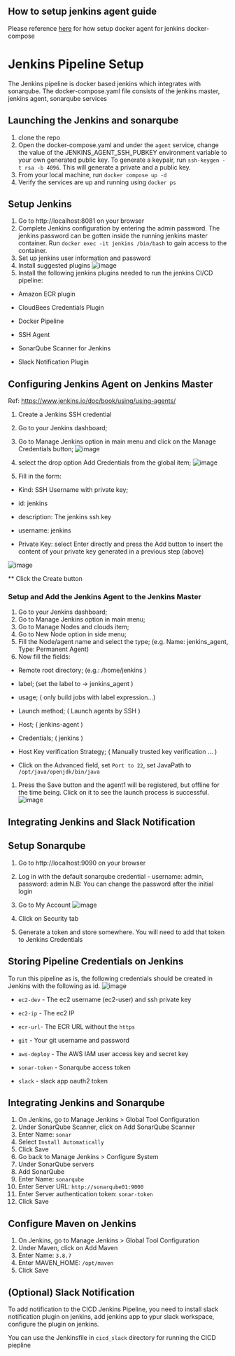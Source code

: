 ## How to setup jenkins agent guide
Please reference [here](https://www.cloudbees.com/blog/how-to-install-and-run-jenkins-with-docker-compose) for how setup docker agent for jenkins docker-compose

# Jenkins Pipeline Setup
The Jenkins pipeline is docker based jenkins which integrates with sonarqube.
The docker-compose.yaml file consists of the jenkins master, jenkins agent, sonarqube services

## Launching the Jenkins and sonarqube
1. clone the repo
1. Open the docker-compose.yaml and under the `agent` service, change the value of the JENKINS_AGENT_SSH_PUBKEY environment variable to your own generated public key.
To generate a keypair, run `ssh-keygen -t rsa -b 4096`. This will generate a private and a public key. 
1. From your local machine, run `docker compose up -d`
1. Verify the services are up and running using `docker ps`

## Setup Jenkins
1. Go to http://localhost:8081 on your browser
1. Complete Jenkins configuration by entering the admin password.
The jenkins password can be gotten inside the running jenkins master container. Run `docker exec -it jenkins /bin/bash` to gain access to the container.
1. Set up jenkins user information and password
1. Install suggested plugins
![image](https://github.com/tosicky/consume-rest-api-java/assets/14918937/f3412bdf-c970-44f1-9b1c-0c54954f6876)
1. Install the following jenkins plugins needed to run the jenkins CI/CD pipeline:

  * Amazon ECR plugin

  * CloudBees Credentials Plugin

  * Docker Pipeline

  * SSH Agent

  * SonarQube Scanner for Jenkins

  * Slack Notification Plugin

## Configuring Jenkins Agent on Jenkins Master
Ref: https://www.jenkins.io/doc/book/using/using-agents/
1. Create a Jenkins SSH credential
1. Go to your Jenkins dashboard;
1. Go to Manage Jenkins option in main menu and click on the Manage Credentials button;
![image](https://github.com/tosicky/consume-rest-api-java/assets/14918937/5b7d5003-4243-4d68-b77a-7ee2bb143d48)

1. select the drop option Add Credentials from the global item;
![image](https://github.com/tosicky/consume-rest-api-java/assets/14918937/2897b332-52bf-4200-845b-934dd860f8c1)

1. Fill in the form:

  * Kind: SSH Username with private key;

  * id: jenkins

  * description: The jenkins ssh key

  * username: jenkins

  * Private Key: select Enter directly and press the Add button to insert the content of your private key generated in a previous step (above)

![image](https://github.com/tosicky/consume-rest-api-java/assets/14918937/9fcec328-1421-4062-9287-eb8427d52176)

** Click the Create button 

### Setup and Add the Jenkins Agent to the Jenkins Master
1. Go to your Jenkins dashboard;
1. Go to Manage Jenkins option in main menu;
1. Go to Manage Nodes and clouds item;
1. Go to New Node option in side menu;
1. Fill the Node/agent name and select the type; (e.g. Name: jenkins_agent, Type: Permanent Agent)
1. Now fill the fields:

  * Remote root directory; (e.g.: /home/jenkins )

  * label; (set the label to -> jenkins_agent )

  * usage; ( only build jobs with label expression…​)

  * Launch method; ( Launch agents by SSH )

  * Host; ( jenkins-agent )

  * Credentials; ( jenkins )

  * Host Key verification Strategy; ( Manually trusted key verification …​ )

  * Click on the Advanced field, set `Port to 22`, set JavaPath to `/opt/java/openjdk/bin/java`

1. Press the Save button and the agent1 will be registered, but offline for the time being. Click on it to see the launch process is successful.
![image](https://github.com/tosicky/consume-rest-api-java/assets/14918937/68307d60-3475-4979-98a6-d4ff1f607de9)


## Integrating Jenkins and Slack Notification

## Setup Sonarqube
1. Go to http://localhost:9090 on your browser
1. Log in with the default sonarqube credential - username: admin, password: admin 
N.B: You can change the password after the initial login
1. Go to My Account
![image](https://github.com/tosicky/consume-rest-api-java/assets/14918937/6ed14912-5db7-41d6-87af-e0b020a4371c)

1. Click on Security tab
1. Generate a token and store somewhere. You will need to add that token to Jenkins Credentials  


## Storing Pipeline Credentials on Jenkins
To run this pipeline as is, the following credentials should be created in Jenkins with the following as id.
![image](https://github.com/tosicky/consume-rest-api-java/assets/14918937/1f0dd171-47b1-41c0-9438-00ad2933438a)


  * `ec2-dev` - The ec2 username (ec2-user) and ssh private key

  * `ec2-ip` - The ec2 IP

  * `ecr-url`- The ECR URL without the `https`

  * `git` - Your git username and password

  * `aws-deploy` - The AWS IAM user access key and secret key

  * `sonar-token` - Sonarqube access token

  * `slack` - slack app oauth2 token


## Integrating Jenkins and Sonarqube
1. On Jenkins, go to Manage Jenkins > Global Tool Configuration
1. Under SonarQube Scanner, click on Add SonarQube Scanner
1. Enter Name: `sonar`
1. Select `Install Automatically` 
1. Click Save
1. Go back to Manage Jenkins > Configure System
1. Under SonarQube servers
1. Add SonarQube 
1. Enter Name: `sonarqube`
1. Enter Server URL: `http://sonarqube01:9000`
1. Enter Server authentication token: `sonar-token`
1. Click Save     

## Configure Maven on Jenkins
1. On Jenkins, go to Manage Jenkins > Global Tool Configuration
1. Under Maven, click on Add Maven
1. Enter Name: `3.8.7`
1. Enter MAVEN_HOME: `/opt/maven`
1. Click Save  

## (Optional) Slack Notification
To add notification to the CICD Jenkins Pipeline, you need to install slack notification plugin on jenkins, add jenkins app to ypur slack workspace, configure the plugin on jenkins.

You can use the Jenkinsfile in `cicd_slack` directory for running the CICD piepline


